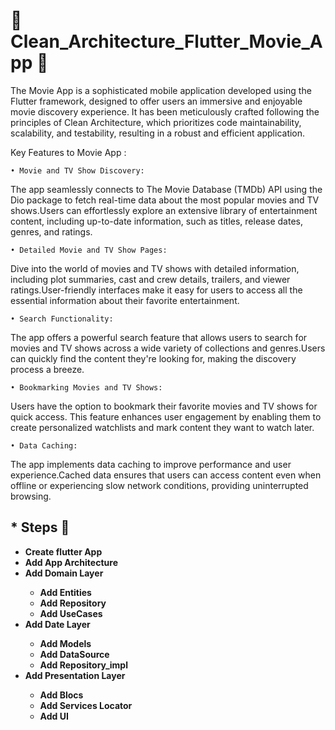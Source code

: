 # 🔹 Clean_Architecture_Flutter_Movie_App 🎥

The Movie App is a sophisticated mobile application developed using the Flutter framework, designed to offer users an immersive and enjoyable movie discovery experience. It has been meticulously crafted following the principles of Clean Architecture, which prioritizes code maintainability, scalability, and testability, resulting in a robust and efficient application.

Key Features to Movie App :

    • Movie and TV Show Discovery:

The app seamlessly connects to The Movie Database (TMDb) API using the Dio package to fetch real-time data about the most popular movies and TV shows.Users can effortlessly explore an extensive library of entertainment content, including up-to-date information, such as titles, release dates, genres, and ratings.

    • Detailed Movie and TV Show Pages:

Dive into the world of movies and TV shows with detailed information, including plot summaries, cast and crew details, trailers, and viewer ratings.User-friendly interfaces make it easy for users to access all the essential information about their favorite entertainment.

    • Search Functionality:

The app offers a powerful search feature that allows users to search for movies and TV shows across a wide variety of collections and genres.Users can quickly find the content they're looking for, making the discovery process a breeze.

    • Bookmarking Movies and TV Shows:

Users have the option to bookmark their favorite movies and TV shows for quick access.
This feature enhances user engagement by enabling them to create personalized watchlists and mark content they want to watch later.

    • Data Caching:

The app implements data caching to improve performance and user experience.Cached data ensures that users can access content even when offline or experiencing slow network conditions, providing uninterrupted browsing.

## \* Steps 🐾

- <b> Create flutter App
- <b> Add App Architecture
- <b> Add Domain Layer
  - Add Entities
  - Add Repository
  - Add UseCases
- <b> Add Date Layer
  - Add Models
  - Add DataSource
  - Add Repository_impl
- <b> Add Presentation Layer
  - Add Blocs
  - Add Services Locator
  - Add UI
